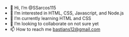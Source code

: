 - 👋 Hi, I’m @SSarcos115
- 👀 I’m interested in HTML, CSS, Javascript, and Node.js
- 🌱 I’m currently learning HTML and CSS
- 💞️ I’m looking to collaborate on not sure yet
- 📫 How to reach me bastians12@gmail.com

<!---
SSarcos115/SSarcos115 is a ✨ special ✨ repository because its `README.md` (this file) appears on your GitHub profile.
You can click the Preview link to take a look at your changes.
--->
